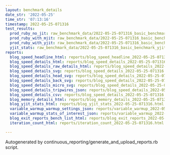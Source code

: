 ```yaml
---
layout: benchmark_details
date_str: '2022-05-25'
time_str: '07:13:16'
timestamp: 2022-05-25-071316
test_results:
  prod_ruby_no_jit: raw_benchmark_data/2022-05-25-071316_basic_benchmark_prod_ruby_no_jit.json
  prod_ruby_with_mjit: raw_benchmark_data/2022-05-25-071316_basic_benchmark_prod_ruby_with_mjit.json
  prod_ruby_with_yjit: raw_benchmark_data/2022-05-25-071316_basic_benchmark_prod_ruby_with_yjit.json
  yjit_stats: raw_benchmark_data/2022-05-25-071316_basic_benchmark_yjit_stats.json
reports:
  blog_speed_headline_html: reports/blog_speed_headline_2022-05-25-071316.html
  blog_speed_details_html: reports/blog_speed_details_2022-05-25-071316.html
  blog_speed_details_raw_details_html: reports/blog_speed_details_2022-05-25-071316.raw_details.html
  blog_speed_details_svg: reports/blog_speed_details_2022-05-25-071316.svg
  blog_speed_details_head_svg: reports/blog_speed_details_2022-05-25-071316.head.svg
  blog_speed_details_back_svg: reports/blog_speed_details_2022-05-25-071316.back.svg
  blog_speed_details_micro_svg: reports/blog_speed_details_2022-05-25-071316.micro.svg
  blog_speed_details_tripwires_json: reports/blog_speed_details_2022-05-25-071316.tripwires.json
  blog_speed_details_csv: reports/blog_speed_details_2022-05-25-071316.csv
  blog_memory_details_html: reports/blog_memory_details_2022-05-25-071316.html
  blog_yjit_stats_html: reports/blog_yjit_stats_2022-05-25-071316.html
  variable_warmup_warmup_settings_json: reports/variable_warmup_2022-05-25-071316.warmup_settings.json
  variable_warmup_stats_of_interest_json: reports/variable_warmup_2022-05-25-071316.stats_of_interest.json
  blog_exit_reports_bench_list_html: reports/blog_exit_reports_2022-05-25-071316.bench_list.html
  iteration_count_html: reports/iteration_count_2022-05-25-071316.html

---
```

Autogenerated by continuous_reporting/generate_and_upload_reports.rb script.
